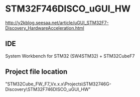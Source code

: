 # STM32F746DISCO_uGUI_HW

<http://y2kblog.seesaa.net/article/uGUI_STM32F7-Discovery_HardwareAcceleration.html>

## IDE
System Workbench for STM32 (SW4STM32) + STM32CubeF7

## Project file location
"STM32Cube_FW_F7_Vx.x.x\Projects\STM32746G-Discovery\STM32F746DISCO_uGUI_HW"
